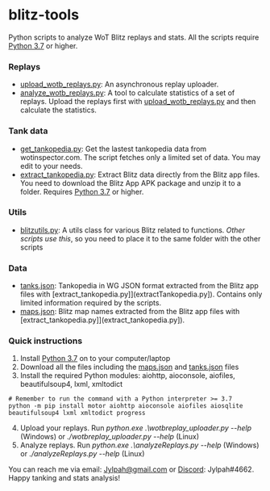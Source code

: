 # blitz-tools
Python scripts to analyze WoT Blitz replays and stats. All the scripts require [Python 3.7](https://www.python.org/downloads/) or higher.

### Replays
* [upload_wotb_replays.py](wotbreplay_uploader.py): An asynchronous replay uploader. 
* [analyze_wotb_replays.py](analyze_wotb_replays.py): A tool to calculate statistics of a set of replays. Upload the replays first with [upload_wotb_replays.py](upload_wotb_replays.py) and then calculate the statistics. 

### Tank data
* [get_tankopedia.py](get_tankopedia.py): Get the lastest tankopedia data from wotinspector.com. The script fetches only a limited set of data. You may edit to your needs. 
* [extract_tankopedia.py](extract_tankopedia.py): Extract Blitz data directly from the Blitz app files. You need to download the Blitz App APK package and unzip it to a folder. Requires [Python 3.7](https://www.python.org/downloads/) or higher.

### Utils
* [blitzutils.py](blitzutils.py): A utils class for various Blitz related to functions. *Other scripts use this*, so you need to place it to the same folder with the other scripts

### Data
* [tanks.json](tanks.json): Tankopedia in WG JSON format extracted from the Blitz app files with [extract_tankopedia.py]](extractTankopedia.py]). Contains only limited information required by the scripts. 
* [maps.json](maps.json): Blitz map names extracted from the Blitz app files with [extract_tankopedia.py]](extract_tankopedia.py]). 

### Quick instructions

1. Install [Python 3.7](https://www.python.org/downloads/) on to your computer/laptop
1. Download all the files including the [maps.json](maps.json) and [tanks.json](tanks.json) files
1. Install the required Python modules: aiohttp, aioconsole, aiofiles, beautifulsoup4, lxml, xmltodict

```
# Remember to run the command with a Python interpreter >= 3.7
python -m pip install motor aiohttp aioconsole aiofiles aiosqlite beautifulsoup4 lxml xmltodict progress
```

4. Upload your replays. Run _python.exe .\wotbreplay_uploader.py --help_ (Windows) or _./wotbreplay_uploader.py --help_ (Linux)
5. Analyze replays.  Run _python.exe .\analyzeReplays.py --help_ (Windows) or _./analyzeReplays.py --help_ (Linux)


You can reach me via email: Jylpah@gmail.com or [Discord](https://discordapp.com/): Jylpah#4662. Happy tanking and stats analysis!
